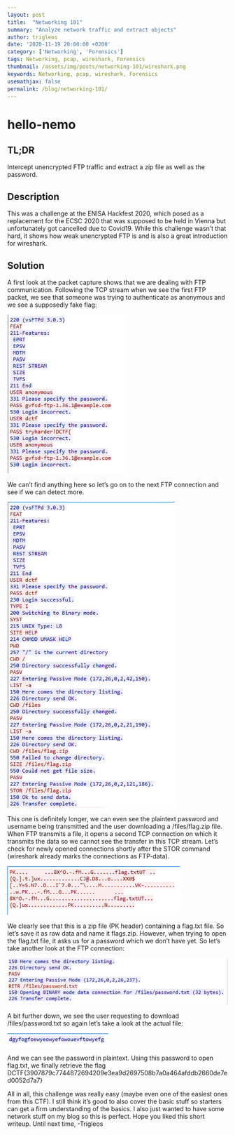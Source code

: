 ```yaml
---
layout: post
title:  "Networking 101"
summary: "Analyze network traffic and extract objects"
author: trigleos
date: '2020-11-19 20:00:00 +0200'
category: ['Networking', 'Forensics']
tags: Networking, pcap, wireshark, Forensics
thumbnail: /assets/img/posts/networking-101/wireshark.png
keywords: Networking, pcap, wireshark, Forensics
usemathjax: false
permalink: /blog/networking-101/
---
```

# hello-nemo

## TL;DR
Intercept unencrypted FTP traffic and extract a zip file as well as the password.

## Description
This was a challenge at the ENISA Hackfest 2020, which posed as a replacement for the ECSC 2020 that was supposed to be held in Vienna but unfortunately got cancelled due to Covid19. While this challenge wasn’t that hard, it shows how weak unencrypted FTP is and is also a great introduction for wireshark.

## Solution
A first look at the packet capture shows that we are dealing with FTP communication. Following the TCP stream when we see the first FTP packet, we see that someone was trying to authenticate as anonymous and we see a supposedly fake flag:

![first_packet](/assets/img/posts/networking-101/packet1.png)

We can’t find anything here so let’s go on to the next FTP connection and see if we can detect more.

![second_packet](/assets/img/posts/networking-101/packet2.png)

This one is definitely longer, we can even see the plaintext password and username being transmitted and the user downloading a /files/flag.zip file. When FTP transmits a file, it opens a second TCP connection on which it transmits the data so we cannot see the transfer in this TCP stream. Let’s check for newly opened connections shortly after the STOR command (wireshark already marks the connections as FTP-data).

![third_packet](/assets/img/posts/networking-101/packet3.png)

We clearly see that this is a zip file (PK header) containing a flag.txt file. So let’s save it as raw data and name it flags.zip. However, when trying to open the flag.txt file, it asks us for a password which we don’t have yet. So let’s take another look at the FTP connection:

![fourth_packet](/assets/img/posts/networking-101/packet4.png)

A bit further down, we see the user requesting to download /files/password.txt so again let’s take a look at the actual file:

![fourth_packet](/assets/img/posts/networking-101/packet5.png)

And we can see the password in plaintext. Using this password to open flag.txt, we finally retrieve the flag
DCTF{3907879c7744872694209e3ea9d2697508b7a0a464afddb2660de7ed0052d7a7}

All in all, this challenge was really easy (maybe even one of the easiest ones from this CTF). I still think it’s good to also cover the basic stuff so starters can get a firm understanding of the basics. I also just wanted to have some network stuff on my blog so this is perfect. Hope you liked this short writeup.
Until next time,
-Trigleos
